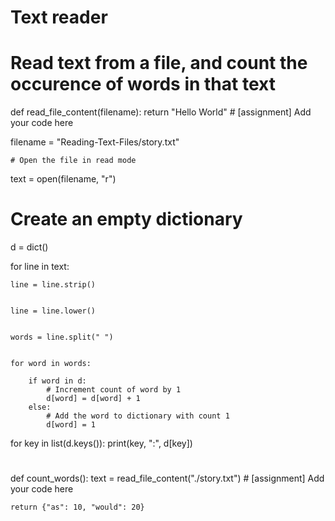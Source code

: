 # Text reader
# Read text from a file, and count the occurence of words in that text

def read_file_content(filename):
    return "Hello World"
    # [assignment] Add your code here 
    
filename = "Reading-Text-Files/story.txt"

    # Open the file in read mode
text = open(filename, "r")

# Create an empty dictionary
d = dict()

for line in text:
	
	line = line.strip()

	
	line = line.lower()

	
	words = line.split(" ")

	
	for word in words:
		
		if word in d:
			# Increment count of word by 1
			d[word] = d[word] + 1
		else:
			# Add the word to dictionary with count 1
			d[word] = 1


for key in list(d.keys()):
	print(key, ":", d[key])
#


def count_words():
    text = read_file_content("./story.txt")
    # [assignment] Add your code here

    return {"as": 10, "would": 20}
